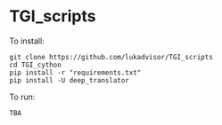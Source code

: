 # TGI_scripts

To install:
```shell script
git clone https://github.com/lukadvisor/TGI_scripts
cd TGI_cython
pip install -r "requirements.txt"
pip install -U deep_translator
```
To run:
```shell script
TBA
```
